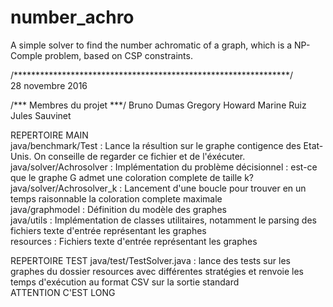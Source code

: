 # number_achro
A simple solver to find the number achromatic of a graph, which is a NP-Comple problem, based on CSP constraints.

/***************************************************************/
</br>
28 novembre 2016

/*** Membres du projet ***/
Bruno Dumas
Gregory Howard
Marine Ruiz
Jules Sauvinet

REPERTOIRE MAIN</br>
java/benchmark/Test       : Lance la résultion sur le graphe contigence des Etat-Unis. On conseille de regarder ce fichier et de l'éxécuter.</br>
java/solver/Achrosolver   : Implémentation du problème décisionnel : est-ce que le graphe G admet une coloration complete de taille k? </br>
java/solver/Achrosolver_k : Lancement d'une boucle pour trouver en un temps raisonnable la coloration complete maximale</br>
java/graphmodel           : Définition du modèle des graphes</br>
java/utils                : Implémentation de classes utilitaires, notamment le parsing des fichiers texte d'entrée représentant les graphes </br>
resources                 : Fichiers texte d'entrée représentant les graphes</br>

REPERTOIRE TEST
java/test/TestSolver.java : lance des tests sur les graphes du dossier resources avec différentes stratégies
et renvoie les temps d'exécution au format CSV sur la sortie standard</br>
ATTENTION C'EST LONG</br>
</br>
